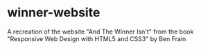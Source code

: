 # winner-website
A recreation of the website "And The Winner Isn't" from the book "Responsive Web Design with HTML5 and CSS3" by Ben Frain

